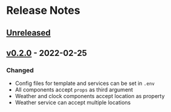 # Release Notes

## [Unreleased](https://github.com/aalcala07/home_dashboard/v0.2.0...0.x)

## [v0.2.0](https://github.com/aalcala07/home_dashboard/compare/v0.1.0...v0.2.0) - 2022-02-25

### Changed

- Config files for template and services can be set in `.env`
- All components accept `props` as third argument
- Weather and clock components accept location as property
- Weather service can accept multiple locations